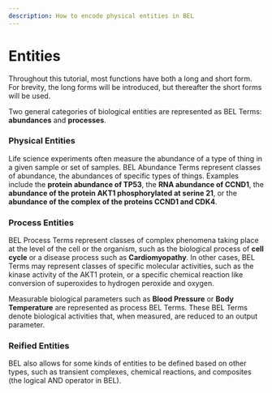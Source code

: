 ```yaml
---
description: How to encode physical entities in BEL
---
```


# Entities

Throughout this tutorial, most functions have both a long and short form. For brevity, the long forms will be introduced, but thereafter the short forms will be used.

Two general categories of biological entities are represented as BEL Terms: **abundances** and **processes**.

### Physical Entities

Life science experiments often measure the abundance of a type of thing in a given sample or set of samples. BEL Abundance Terms represent classes of abundance, the abundances of specific types of things. Examples include the **protein abundance of TP53**, the **RNA abundance of CCND1**, the **abundance of the protein AKT1 phosphorylated at serine 21**, or the **abundance of the complex of the proteins CCND1 and CDK4**.

### Process Entities

BEL Process Terms represent classes of complex phenomena taking place at the level of the cell or the organism, such as the biological process of **cell cycle** or a disease process such as **Cardiomyopathy**. In other cases, BEL Terms may represent classes of specific molecular activities, such as the kinase activity of the AKT1 protein, or a specific chemical reaction like conversion of superoxides to hydrogen peroxide and oxygen.

Measurable biological parameters such as **Blood Pressure** or **Body Temperature** are represented as process BEL Terms. These BEL Terms denote biological activities that, when measured, are reduced to an output parameter.

### Reified Entities

BEL also allows for some kinds of entities to be defined based on other types, such as transient
complexes, chemical reactions, and composites (the logical AND operator in BEL).
